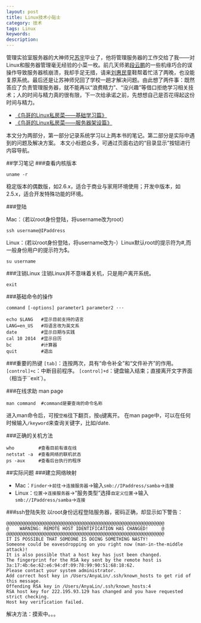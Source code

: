 ```yaml
---
layout: post
title: Linux技术小贴士
category: 技术
tags: Linux
keywords: 
description: 
---
```


管理实验室服务器的大神师兄[苏宇]()毕业了，他将管理服务器的工作交给了我——对Linux和服务器管理毫无经验的小菜一枚。前几天师弟[段云鹏](https://yunpeng.blog.ustc.edu.cn)的一些机缘巧合的误操作导致服务器核崩溃，我却手足无措，请来[刘惠民](http://painterliu.com)童鞋帮着忙活了两晚，也没能复原系统。最后还是让苏神师兄回了学校一趟才解决问题。由此想了两件事：既然答应了负责管理服务器，就不能再以“浪费精力”、“没兴趣”等借口拒绝学习相关技术；人的时间与精力真的很有限，下一次给承诺之前，先想想自己是否花得起这份时间与精力。

- [《鸟哥的Linux私房菜——基础学习篇》](http://book.douban.com/subject/4889838/)
- [《鸟哥的Linux私房菜——服务器架设篇》](http://book.douban.com/subject/2338464/)

本文分为两部分，第一部分记录系统学习以上两本书的笔记。第二部分是实际中遇到的问题及解决方案。
本文小标题众多，可通过页面右边的“目录显示”按钮进行内容导航。




##学习笔记
###查看内核版本
```
uname -r
```
稳定版本的偶数版，如2.6.x，适合于商业与家用环境使用；开发中版本，如2.5.x，适合开发特殊功能的环境。

###登陆

Mac：（若以root身份登陆，将username改为root）

```
ssh username@IPaddress
```
Linux：(若以root身份登陆，将username改为-）Linux默认root的提示符为#,而一般身份用户的提示符为$。

```
su username
```

###注销Linux
注销Linux并不意味着关机，只是用户离开系统。

```
exit
```

###基础命令的操作

```
command [-options] parameter1 parameter2 ···
```

```
echo $LANG   #显示目前支持的语言
LANG=en_US   #将语言改为英文系
date         #显示日期与实践
cal 10 2014  #显示日历
bc           #计算器
quit         #退出
```

###重要的热键
`[tab]`：连按两次，具有“命令补全”和“文件补齐”的作用。
`[control]+c`：中断目前程序。
`[control]+d`：键盘输入结束；直接离开文字界面（相当于``exit`）。

###在线求助 man page

```
man command  #command是要查询的命令名称
```

进入man命令后，可按`空格`往下翻页，按`q`键离开。
在man page中，可以在任何时候输入`/keyword`来查询关键字，比如/date.

###正确的关机方法
```
who         #查看目前有谁在线
netstat -a  #查看网络的联机状态
ps -aux     #查看后台执行的程序
```






##实际问题
###建立网络映射
- Mac：`Finder`->`前往`->`连接服务器`->输入`smb://IPaddress/samba`->`连接`
- Linux：`位置`->`连接服务器`->“服务类型”选择`自定义位置`->输入`smb://IPaddress/samba`->`连接`

###ssh登陆失败
以root身份远程登陆服务器，密码正确，却显示如下警告：

```
@@@@@@@@@@@@@@@@@@@@@@@@@@@@@@@@@@@@@@@@@@@@@@@@@@@@@@@@@@@
@    WARNING: REMOTE HOST IDENTIFICATION HAS CHANGED!     @
@@@@@@@@@@@@@@@@@@@@@@@@@@@@@@@@@@@@@@@@@@@@@@@@@@@@@@@@@@@
IT IS POSSIBLE THAT SOMEONE IS DOING SOMETHING NASTY!
Someone could be eavesdropping on you right now (man-in-the-middle attack)!
It is also possible that a host key has just been changed.
The fingerprint for the RSA key sent by the remote host is
3a:17:4b:6e:62:e6:94:df:09:78:99:90:51:68:18:62.
Please contact your system administrator.
Add correct host key in /Users/AnyaLin/.ssh/known_hosts to get rid of this message.
Offending RSA key in /Users/AnyaLin/.ssh/known_hosts:4
RSA host key for 222.195.93.129 has changed and you have requested strict checking.
Host key verification failed.
```

解决方法：摸索中。。。

